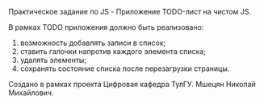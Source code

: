 Практическое задание по JS - Приложение TODO-лист на чистом JS.
 
В рамках TODO приложения должно быть реализовано:
1) возможность добавлять записи в список;
2) ставить галочки напротив каждого элемента списка;
3) удалять элементы;
4) сохранять состояние списка после перезагрузки страницы.

Создано в рамках проекта Цифровая кафедра ТулГУ.
Мшецян Николай Михайлович.
